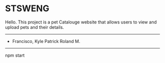 # STSWENG
 
Hello. This project is a pet Catalouge website that allows users to view and upload pets and their details.

* * *

- Francisco, Kyle Patrick Roland M.

* * *

npm start

